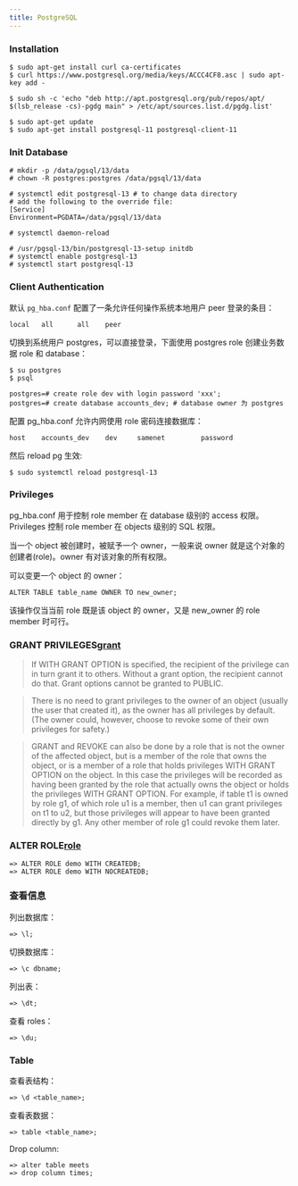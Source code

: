 ```yaml
---
title: PostgreSQL
---
```


### Installation

    $ sudo apt-get install curl ca-certificates
    $ curl https://www.postgresql.org/media/keys/ACCC4CF8.asc | sudo apt-key add -

    $ sudo sh -c 'echo "deb http://apt.postgresql.org/pub/repos/apt/ $(lsb_release -cs)-pgdg main" > /etc/apt/sources.list.d/pgdg.list'

    $ sudo apt-get update
    $ sudo apt-get install postgresql-11 postgresql-client-11

### Init Database

    # mkdir -p /data/pgsql/13/data
    # chown -R postgres:postgres /data/pgsql/13/data

    # systemctl edit postgresql-13 # to change data directory
    # add the following to the override file:
    [Service]
    Environment=PGDATA=/data/pgsql/13/data

    # systemctl daemon-reload

    # /usr/pgsql-13/bin/postgresql-13-setup initdb
    # systemctl enable postgresql-13
    # systemctl start postgresql-13

### Client Authentication

默认 `pg_hba.conf` 配置了一条允许任何操作系统本地用户 peer 登录的条目：

    local   all      all    peer

切换到系统用户 postgres，可以直接登录，下面使用 postgres role 创建业务数据 role 和 database：

    $ su postgres
    $ psql

    postgres=# create role dev with login password 'xxx';
    postgres=# create database accounts_dev; # database owner 为 postgres

配置 pg_hba.conf 允许内网使用 role 密码连接数据库：

    host	accounts_dev	dev		samenet			password

然后 reload pg 生效:

    $ sudo systemctl reload postgresql-13

### Privileges

pg_hba.conf 用于控制 role member 在 database 级别的 access 权限。Privileges 控制 role member 在 objects 级别的 SQL 权限。

当一个 object 被创建时，被赋予一个 owner，一般来说 owner 就是这个对象的创建者(role)。owner 有对该对象的所有权限。

可以变更一个 object 的 owner：

    ALTER TABLE table_name OWNER TO new_owner;

该操作仅当当前 role 既是该 object 的 owner，又是 new_owner 的 role member 时可行。

### GRANT PRIVILEGES[grant]

> If WITH GRANT OPTION is specified, the recipient of the privilege can in turn grant it to others. Without a grant option, the recipient cannot do that. Grant options cannot be granted to PUBLIC.

> There is no need to grant privileges to the owner of an object (usually the user that created it), as the owner has all privileges by default. (The owner could, however, choose to revoke some of their own privileges for safety.)

> GRANT and REVOKE can also be done by a role that is not the owner of the affected object, but is a member of the role that owns the object, or is a member of a role that holds privileges WITH GRANT OPTION on the object. In this case the privileges will be recorded as having been granted by the role that actually owns the object or holds the privileges WITH GRANT OPTION. For example, if table t1 is owned by role g1, of which role u1 is a member, then u1 can grant privileges on t1 to u2, but those privileges will appear to have been granted directly by g1. Any other member of role g1 could revoke them later.

### ALTER ROLE[role]

    => ALTER ROLE demo WITH CREATEDB;
    => ALTER ROLE demo WITH NOCREATEDB;

### 查看信息

列出数据库：

    => \l;

切换数据库：

    => \c dbname;

列出表：

    => \dt;

查看 roles：

    => \du;

### Table

查看表结构：

    => \d <table_name>;

查看表数据：

    => table <table_name>;

Drop column:

    => alter table meets
    => drop column times;

[grant]: https://www.postgresql.org/docs/11/sql-grant.html
[role]: https://www.postgresql.org/docs/9.1/sql-alterrole.html

